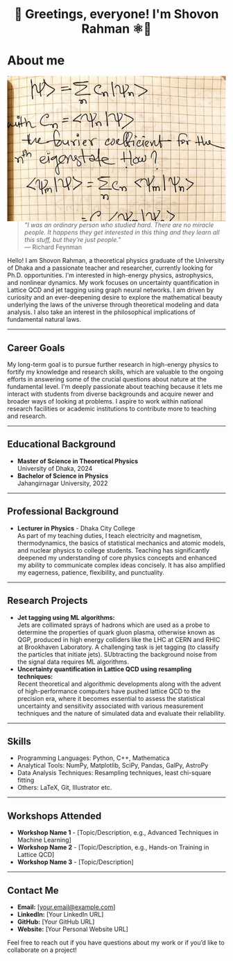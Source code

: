 <h1 align="center">
👋 Greetings, everyone! I'm Shovon Rahman ⚛️🌌
</h1>

# About me
<p>
  <img align="right" src="assets/images/header.jpeg" alt="shovon-rah" />
</p>

> *"I was an ordinary person who studied hard. There are no miracle people. It happens they get interested in this thing and they learn all this stuff, but they’re just people."*  
> — Richard Feynman




Hello! I am Shovon Rahman, a theoretical physics graduate of the University of Dhaka and a passionate teacher and researcher, currently looking for Ph.D. opportunities. I'm interested in high-energy physics, astrophysics, and nonlinear dynamics. My work focuses on uncertainty quantification in Lattice QCD and jet tagging using graph neural networks. I am driven by curiosity and an ever-deepening desire to explore the mathematical beauty underlying the laws of the universe through theoretical modeling and data analysis. I also take an interest in the philosophical implications of fundamental natural laws.

---
## **Career Goals**
My long-term goal is to pursue further research in high-energy physics to fortify my knowledge and research skills, which are valuable to the ongoing efforts in answering some of the crucial questions about nature at the fundamental level. I'm deeply passionate about teaching because it lets me interact with students from diverse backgrounds and acquire newer and broader ways of looking at problems. I aspire to work within national research facilities or academic institutions to contribute more to teaching and research.

---

## **Educational Background**
- **Master of Science in Theoretical Physics** <br>
University of Dhaka, 2024
- **Bachelor of Science in Physics**<br>
Jahangirnagar University, 2022
---

## **Professional Background**
- **Lecturer in Physics** - Dhaka City College <br>
As part of my teaching duties, I teach electricity and magnetism, thermodynamics, the basics of statistical mechanics and atomic models, and nuclear physics to college students. Teaching has significantly deepened my understanding of core physics concepts and enhanced my ability to communicate complex ideas concisely. It has also amplified my eagerness, patience, flexibility, and punctuality.

---

## **Research Projects**
- **Jet tagging using ML algorithms:**<br>
Jets are collimated sprays of hadrons which are used as a probe to determine the properties of quark gluon plasma, otherwise known as QGP, produced in high energy colliders like the LHC at CERN and RHIC at Brookhaven Laboratory. A challenging task is jet tagging (to classify the particles that initiate jets). SUbtracting the background noise from the signal data requires ML algorithms.
- **Uncertainty quantification in Lattice QCD using resampling techniques:**<br>
Recent theoretical and algorithmic developments along with the advent of high-performance computers have pushed lattice QCD to the precision era, where it becomes essential to assess the statistical uncertainty and sensitivity associated with various measurement techniques and the nature of simulated data and evaluate their reliability.

---

## **Skills**
- Programming Languages: Python, C++, Mathematica
- Analytical Tools: NumPy, Matplotlib, SciPy, Pandas, GalPy, AstroPy
- Data Analysis Techniques: Resampling techniques, least chi-square fitting
- Others: LaTeX, Git, Illustrator etc.

---

## **Workshops Attended**
- **Workshop Name 1** - [Topic/Description, e.g., Advanced Techniques in Machine Learning]
- **Workshop Name 2** - [Topic/Description, e.g., Hands-on Training in Lattice QCD]
- **Workshop Name 3** - [Topic/Description]


---

## **Contact Me**
- **Email:** [your.email@example.com]
- **LinkedIn:** [Your LinkedIn URL]
- **GitHub:** [Your GitHub URL]
- **Website:** [Your Personal Website URL]

Feel free to reach out if you have questions about my work or if you’d like to collaborate on a project!

